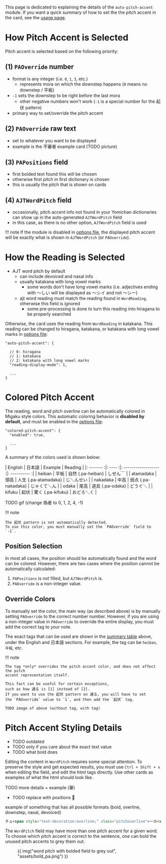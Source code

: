 

This page is dedicated to explaining the details of the `auto-pitch-accent` module.
If you want a quick summary of how to set the the pitch accent in the card,
see the [usage page](usage.md#modifying-pitch-accent).


<!--
TODO link some videos / resources on what pitch accent even is
-->


# How Pitch Accent is Selected

Pitch accent is selected based on the following priority:

## (1) `PAOverride` number
- format is any integer (i.e. `0`, `1`, `3`, etc.)
    - represents mora on which the downstep happens (`0` means no downstep / 平板)
- `-1` sets the downstep to be right before the last mora
    - other negative numbers won't work (`-1` is a special number for the 起伏 pattern)
- primary way to set/override the pitch accent

## (2) `PAOverride` raw text
- set to whatever you want to be displayed
- example is the 不審者 example card (TODO picture)

## (3) `PAPositions` field
- first bolded text found this will be chosen
- otherwise first pitch in first dictionary is chosen
- this is usually the pitch that is shown on cards

## (4) `AJTWordPitch` field
- occasionally, pitch accent info not found in your Yomichan dictionaries can show up
  in the auto-generated `AJTWordPitch` field
- in this case, as there is no other option, `AJTWordPitch` field is used

!!! note
    If the module is disabled in [options file](runtimeoptions.md),
    the displayed pitch accent will be exactly what is shown in `AJTWordPitch` (or `PAOverride`).

# How the Reading is Selected
- AJT word pitch by default
    - can include devoiced and nasal info
    - usually katakana with long vowel marks
        - some words don't have long vowel marks (i.e. adjectives ending with 〜しい will be displayed as 〜シイ and not 〜シー)
    - ajt word reading must match the reading found in `WordReading`, otherwise this field is ignored
        - some pre-processing is done to turn this reading into hiragana to be properly searched


Otherwise, the card uses the reading from `WordReading` in katakana.
This reading can be changed to hiragana, katakana, or katakana with long vowel marks
in [options file](runtimeoptions.md):

```
"auto-pitch-accent": {

  // 0: hiragana
  // 1: katakana
  // 2: katakana with long vowel marks
  "reading-display-mode": 1,

  ...
}
```



# Colored Pitch Accent

The reading, word and pitch overline can be automatically colored
in Migaku style colors.
This automatic coloring behavior is **disabled by default**,
and must be enabled in the [options file](runtimeoptions.md):

```
"colored-pitch-accent": {
  "enabled": true,

  ...
}
```

A summary of the colors used is shown below:

| English   | 日本語 | Example              | Reading      |
|: ------- :|: ---- :|: ------------------ :|: ---------- :|
| heiban    | 平板   | 自然 {.pa-heiban}    | しぜん￣     |
| atamadaka | 頭高   | 人生 {.pa-atamadaka} | じ＼んせい   |
| nakadaka  | 中高   | 弱点 {.pa-nakadaka}  | じゃくて＼ん |
| odaka     | 尾高   | 道具 {.pa-odaka}     | どうぐ＼     |
| kifuku    | 起伏   | 驚く {.pa-kifuku}    | おどろ＼く   |

TODO gif (change 偽者 to 0, 1, 2, 4, -1)

!!! note

    The 起伏 pattern is not automatically detected.
    To use this color, you must manually set the `PAOverride` field to `-1`.


## Position Selection
In most all cases, the position should be automatically found
and the word can be colored.
However, there are two cases where the position cannot be automatically calculated:

1. `PAPositions` is not filled, but `AJTWordPitch` is.
2. `PAOverride` is a non-integer value.


## Override Colors
To manually set the color, the main way (as described above) is by manually setting `PAOverride`
to the correct number number.
However, if you are using a non-integer value in `PAOverride` to override the entire display,
you must add the correct tag to your note.

The exact tags that can be used are shown in the
[summary table](autopa.md#colored-pitch-accent) above,
under the English and 日本語 sections.
For example, the tag can be `heiban`, `平板`, etc.


<!--
| English     | 日本語 | Color              | Example             |
|: --------- :|: ---- :|: ---------------- :|: ----------------- :|
| `heiban`    | `平板` | ⬤  {.pa-heiban}    | 自然 (しぜん￣)     |
| `atamadaka` | `頭高` | ⬤  {.pa-atamadaka} | 人生 (じ＼んせい)   |
| `nakadaka`  | `中高` | ⬤  {.pa-nakadaka}  | 弱点 (じゃくて＼ん) |
| `odaka`     | `尾高` | ⬤  {.pa-odaka}     | 心 (こころ＼)       |
| `kifuku`    | `起伏` | ⬤  {.pa-kifuku}    | 驚く (おどろ＼く)   |

| English     | 日本語 | Example              | Reading      |
|: --------- :|: ---- :|: ------------------ :|: ---------- :|
| `heiban`    | `平板` | 自然 {.pa-heiban}    | しぜん￣     |
| `atamadaka` | `頭高` | 人生 {.pa-atamadaka} | じ＼んせい   |
| `nakadaka`  | `中高` | 弱点 {.pa-nakadaka}  | じゃくて＼ん |
| `odaka`     | `尾高` | 心   {.pa-odaka}     | こころ＼     |
| `kifuku`    | `起伏` | 驚く {.pa-kifuku}    | おどろ＼く   |
-->


!!! note

    The tag *only* overrides the pitch accent color, and does not affect the pitch
    accent representation itself.

    This fact can be useful for certain exceptions,
    such as how 通る is [1] instead of [2].
    If you want to use the 起伏 pattern on 通る, you will have to set
    the `PAOverride` value to `1`, and then add the `起伏` tag.

    TODO image of above (without tag, with tag)




# Pitch Accent Styling Details

- TODO outdated
- TODO only if you care about the exact text value
- TODO what bold does


Editing the content in `WordPitch` requires some special attention.
To preserve the style and get expected results, you must use `Ctrl + Shift + x` when editing the field,
and edit the html tags directly. Use other cards as examples of what the html should look like.

TODO more details + example (華)

- TODO replace with positions :eyes:

example of something that has all possible formats (bold, overline, downstep, nasal, devoiced)
```html
チュ<span style="text-decoration:overline;" class="pitchoverline">ーカ<span class="nasal">°</span></span><span class="downstep"><span class="downstep-inner">ꜜ</span></span><span class="nopron">ク</span>セイ<b>・チュ<span style="text-decoration:overline;" class="pitchoverline">ーカ<span class="nasal">°</span><span class="nopron">ク</span></span><span class="downstep"><span class="downstep-inner">ꜜ</span></span>セイ</b>
```


The `WordPitch` field may have more than one pitch accent for a given word.
To choose which pitch accent is correct to the sentence,
one can bold the unused pitch accents to grey them out.


<figure markdown>
{{ img("word pitch with bolded field to grey out", "assets/bold_pa.png") }}
</figure>

